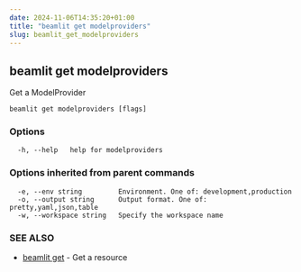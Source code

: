 ```yaml
---
date: 2024-11-06T14:35:20+01:00
title: "beamlit get modelproviders"
slug: beamlit_get_modelproviders
---
```

## beamlit get modelproviders

Get a ModelProvider

```
beamlit get modelproviders [flags]
```

### Options

```
  -h, --help   help for modelproviders
```

### Options inherited from parent commands

```
  -e, --env string         Environment. One of: development,production
  -o, --output string      Output format. One of: pretty,yaml,json,table
  -w, --workspace string   Specify the workspace name
```

### SEE ALSO

* [beamlit get](beamlit_get.md)	 - Get a resource

